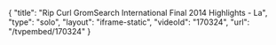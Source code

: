 {
    "title": "Rip Curl GromSearch International Final 2014 Highlights - La",
    "type": "solo",
    "layout": "iframe-static",
    "videoId": "170324",
    "url": "\/tvpembed\/170324"
}